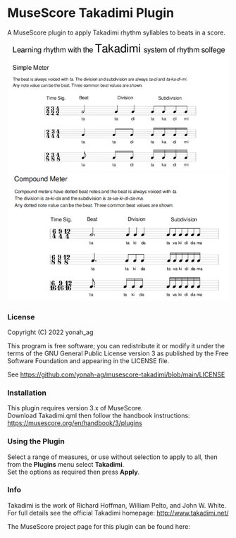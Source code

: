 # MuseScore Takadimi Plugin

A MuseScore plugin to apply Takadimi rhythm syllables to beats in a score.

![00](https://github.com/yonah-ag/musescore-takadimi/blob/main/images/takadimi00.png)
![02](https://github.com/yonah-ag/musescore-takadimi/blob/main/images/takadimi02.png)

### License

Copyright (C) 2022 yonah_ag

This program is free software; you can redistribute it or modify it under the terms of the GNU General Public License version 3 as published by the Free Software Foundation and appearing in the LICENSE file.

See https://github.com/yonah-ag/musescore-takadimi/blob/main/LICENSE

### Installation

This plugin requires version 3.x of MuseScore.  
Download Takadimi.qml then follow the handbook instructions: https://musescore.org/en/handbook/3/plugins

### Using the Plugin

Select a range of measures, or use without selection to apply to all, then from the **Plugins** menu select **Takadimi**.  
Set the options as required then press **Apply**.

### Info

Takadimi is the work of Richard Hoffman, William Pelto, and John W. White.  
For full details see the official Takadimi homepage: http://www.takadimi.net/

The MuseScore project page for this plugin can be found here:
